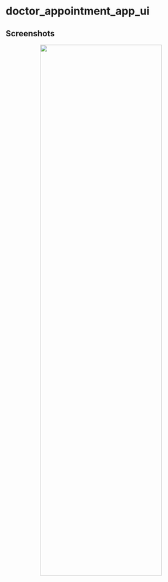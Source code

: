 # doctor_appointment_app_ui

## Screenshots
<p align="center">

<img src="https://github.com/iqbalriiaz/image-logo/blob/main/doctor-appointment-app.gif" style="height: 60%; width:80%;"/>

</p>
